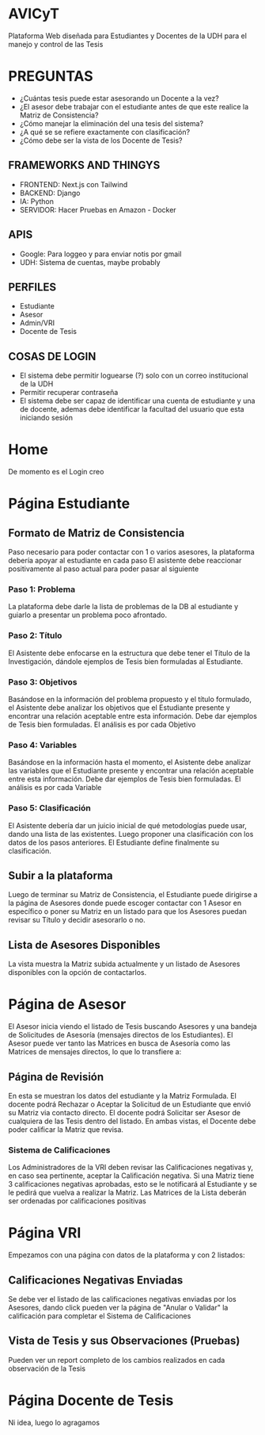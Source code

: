 # AVICyT
Plataforma Web diseñada para Estudiantes y Docentes de la UDH para el manejo y control de las Tesis

# PREGUNTAS
- ¿Cuántas tesis puede estar asesorando un Docente a la vez?
- ¿El asesor debe trabajar con el estudiante antes de que este realice la Matriz de Consistencia?
- ¿Cómo manejar la eliminación del una tesis del sistema?
- ¿A qué se se refiere exactamente con clasificación?
- ¿Cómo debe ser la vista de los Docente de Tesis?

## FRAMEWORKS AND THINGYS
- FRONTEND: Next.js con Tailwind
- BACKEND: Django
- IA: Python
- SERVIDOR: Hacer Pruebas en Amazon - Docker

## APIS
- Google: Para loggeo y para enviar notis por gmail
- UDH: Sistema de cuentas, maybe probably

## PERFILES
- Estudiante
- Asesor
- Admin/VRI
- Docente de Tesis

## COSAS DE LOGIN
- El sistema debe permitir loguearse (?) solo con un correo institucional de la UDH
- Permitir recuperar contraseña
- El sistema debe ser capaz de identificar una cuenta de estudiante y una de docente, ademas debe identificar la facultad del usuario que esta iniciando sesión

# Home
De momento es el Login creo

# Página Estudiante
## Formato de Matriz de Consistencia
Paso necesario para poder contactar con 1 o varios asesores, la plataforma debería apoyar al estudiante en cada paso
El asistente debe reaccionar positivamente al paso actual para poder pasar al siguiente
### Paso 1: Problema
La plataforma debe darle la lista de problemas de la DB al estudiante y guiarlo a presentar un problema poco afrontado.
### Paso 2: Título
El Asistente debe enfocarse en la estructura que debe tener el Título de la Investigación, dándole ejemplos de Tesis bien formuladas al Estudiante.
### Paso 3: Objetivos
Basándose en la información del problema propuesto y el título formulado, el Asistente debe analizar los objetivos que el Estudiante presente y encontrar una relación aceptable entre esta información. Debe dar ejemplos de Tesis bien formuladas.
El análisis es por cada Objetivo
### Paso 4: Variables
Basándose en la información hasta el momento, el Asistente debe analizar las variables que el Estudiante presente y encontrar una relación aceptable entre esta información. Debe dar ejemplos de Tesis bien formuladas.
El análisis es por cada Variable
### Paso 5: Clasificación
El Asistente debería dar un juicio inicial de qué metodologías puede usar, dando una lista de las existentes. Luego proponer una clasificación con los datos de los pasos anteriores.
El Estudiante define finalmente su clasificación.

## Subir a la plataforma
Luego de terminar su Matriz de Consistencia, el Estudiante puede dirigirse a la página de Asesores donde puede escoger contactar con 1 Asesor en específico o poner su Matriz en un listado para que los Asesores puedan revisar su Título y decidir asesorarlo o no.

## Lista de Asesores Disponibles
La vista muestra la Matriz subida actualmente y un listado de Asesores disponibles con la opción de contactarlos.

# Página de Asesor
El Asesor inicia viendo el listado de Tesis buscando Asesores y una bandeja de Solicitudes de Asesoría (mensajes directos de los Estudiantes).
El Asesor puede ver tanto las Matrices en busca de Asesoría como las Matrices de mensajes directos, lo que lo transfiere a:

## Página de Revisión
En esta se muestran los datos del estudiante y la Matriz Formulada.
El docente podrá Rechazar o Aceptar la Solicitud de un Estudiante que envió su Matriz via contacto directo.
El docente podrá Solicitar ser Asesor de cualquiera de las Tesis dentro del listado.
En ambas vistas, el Docente debe poder calificar la Matriz que revisa.

### Sistema de Calificaciones
Los Administradores de la VRI deben revisar las Calificaciones negativas y, en caso sea pertinente, aceptar la Calificación negativa. 
Si una Matriz tiene 3 calificaciones negativas aprobadas, esto se le notificará al Estudiante y se le pedirá que vuelva a realizar la Matriz.
Las Matrices de la Lista deberán ser ordenadas por calificaciones positivas

# Página VRI
Empezamos con una página con datos de la plataforma y con 2 listados:
## Calificaciones Negativas Enviadas
Se debe ver el listado de las calificaciones negativas enviadas por los Asesores, dando click pueden ver la página de "Anular o Validar" la calificación para completar el Sistema de Calificaciones

## Vista de Tesis y sus Observaciones (Pruebas) 
Pueden ver un report completo de los cambios realizados en cada observación de la Tesis

# Página Docente de Tesis
Ni idea, luego lo agragamos
